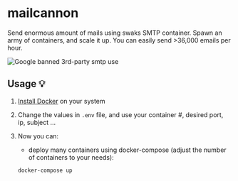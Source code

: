# mailcannon

Send enormous amount of mails using swaks SMTP container. 
Spawn an army of containers, and scale it up. You can easily send >36,000 emails per hour.

![Google banned 3rd-party smtp use](img/mail-cannon-thumb.jpg)

## Usage 💡

1) [Install Docker](https://docs.docker.com/get-docker/) on your system

2) Change the values in `.env` file, and use your container #, desired port, ip, subject ...

2) Now you can:
   - deploy many containers using docker-compose (adjust the number of containers to your needs):
    ```bash
    docker-compose up
    ```